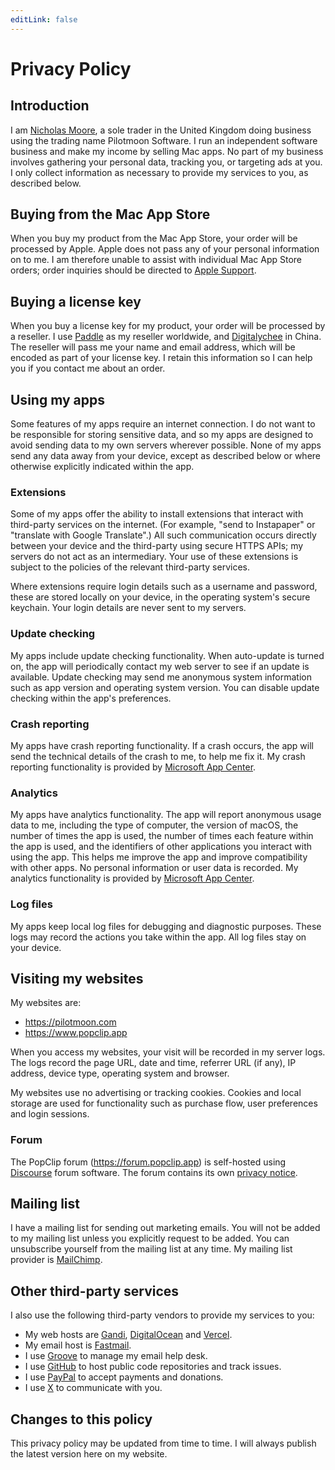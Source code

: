```yaml
---
editLink: false
---
```


# Privacy Policy

## Introduction

I am [Nicholas Moore](https://pilotmoon.com/about), a sole trader in the United
Kingdom doing business using the trading name Pilotmoon Software. I run an
independent software business and make my income by selling Mac apps. No part of
my business involves gathering your personal data, tracking you, or targeting
ads at you. I only collect information as necessary to provide my services to
you, as described below.

## Buying from the Mac App Store

When you buy my product from the Mac App Store, your order will be processed by
Apple. Apple does not pass any of your personal information on to me. I am
therefore unable to assist with individual Mac App Store orders; order inquiries
should be directed to [Apple Support](https://getsupport.apple.com/).

## Buying a license key

When you buy a license key for my product, your order will be processed by a
reseller. I use [Paddle](https://paddle.com/) as my reseller worldwide, and
[Digitalychee](https://lizhi.io/) in China. The reseller will pass me your name
and email address, which will be encoded as part of your license key. I retain
this information so I can help you if you contact me about an order.

## Using my apps

Some features of my apps require an internet connection. I do not want to be
responsible for storing sensitive data, and so my apps are designed to avoid
sending data to my own servers wherever possible. None of my apps send any data
away from your device, except as described below or where otherwise explicitly
indicated within the app.

### Extensions

Some of my apps offer the ability to install extensions that interact with
third-party services on the internet. (For example, "send to Instapaper" or
"translate with Google Translate".) All such communication occurs directly
between your device and the third-party using secure HTTPS APIs; my servers do
not act as an intermediary. Your use of these extensions is subject to the
policies of the relevant third-party services.

Where extensions require login details such as a username and password, these
are stored locally on your device, in the operating system's secure keychain.
Your login details are never sent to my servers.

### Update checking

My apps include update checking functionality. When auto-update is turned on,
the app will periodically contact my web server to see if an update is
available. Update checking may send me anonymous system information such as app
version and operating system version. You can disable update checking within the
app's preferences.

### Crash reporting

My apps have crash reporting functionality. If a crash occurs, the app will send
the technical details of the crash to me, to help me fix it. My crash reporting
functionality is provided by [Microsoft App Center](https://appcenter.ms/).

### Analytics

My apps have analytics functionality. The app will report anonymous usage data
to me, including the type of computer, the version of macOS, the number of times
the app is used, the number of times each feature within the app is used, and
the identifiers of other applications you interact with using the app. This
helps me improve the app and improve compatibility with other apps. No personal
information or user data is recorded. My analytics functionality is provided by
[Microsoft App Center](https://appcenter.ms/).

### Log files

My apps keep local log files for debugging and diagnostic purposes. These logs
may record the actions you take within the app. All log files stay on your
device.

## Visiting my websites

My websites are:

- <https://pilotmoon.com>
- <https://www.popclip.app>

When you access my websites, your visit will be recorded in my server logs. The
logs record the page URL, date and time, referrer URL (if any), IP address,
device type, operating system and browser.

My websites use no advertising or tracking cookies. Cookies and local storage
are used for functionality such as purchase flow, user preferences and login
sessions.

### Forum

The PopClip forum (<https://forum.popclip.app>) is self-hosted using
[Discourse](https://www.discourse.org/) forum software. The forum contains its
own [privacy notice](https://forum.popclip.app/privacy).

## Mailing list

I have a mailing list for sending out marketing emails. You will not be added to
my mailing list unless you explicitly request to be added. You can unsubscribe
yourself from the mailing list at any time. My mailing list provider is
[MailChimp](https://mailchimp.com/).

## Other third-party services

I also use the following third-party vendors to provide my services to you:

- My web hosts are [Gandi](https://www.gandi.net/),
  [DigitalOcean](htts://digitalocean.com) and [Vercel](https://vercel.com/).
- My email host is [Fastmail](https://www.fastmail.com/).
- I use [Groove](https://groovehq.com/) to manage my email help desk.
- I use [GitHub](https://www.github.com/pilotmoon/) to host public code
  repositories and track issues.
- I use [PayPal](https://www.paypal.com/) to accept payments and donations.
- I use [X](https://twitter.com/) to communicate with you.

## Changes to this policy

This privacy policy may be updated from time to time. I will always publish the
latest version here on my website.
